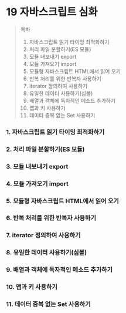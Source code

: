 # 19 자바스크립트 심화

> 목차
>
> 1. 자바스크립트 읽기 타이밍 최적화하기
> 2. 처리 파일 분할하기(ES 모듈)
> 3. 모듈 내보내기 export
> 4. 모듈 가져오기 import
> 5. 모듈형 자바스크립트 HTML에서 읽어 오기
> 6. 반복 처리를 위한 반복자 사용하기
> 7. iterator 정의하여 사용하기
> 8. 유일한 데이터 사용하기(심볼)
> 9. 배열과 객체에 독자적인 메소드 추가하기
> 10. 맵과 키 사용하기
> 11. 데이터 중복 없는 Set 사용하기

### 1. 자바스크립트 읽기 타이밍 최적화하기

### 2. 처리 파일 분할하기(ES 모듈)

### 3. 모듈 내보내기 export

### 4. 모듈 가져오기 import

### 5. 모듈형 자바스크립트 HTML에서 읽어 오기

### 6. 반복 처리를 위한 반복자 사용하기

### 7. iterator 정의하여 사용하기

### 8. 유일한 데이터 사용하기(심볼)

### 9. 배열과 객체에 독자적인 메소드 추가하기

### 10. 맵과 키 사용하기

### 11. 데이터 중복 없는 Set 사용하기
